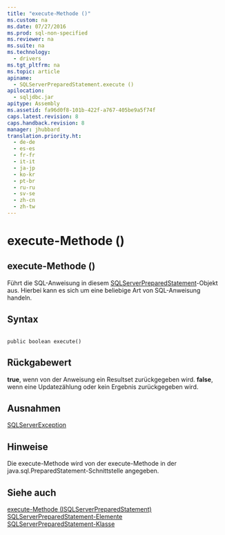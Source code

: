 ```yaml
---
title: "execute-Methode ()"
ms.custom: na
ms.date: 07/27/2016
ms.prod: sql-non-specified
ms.reviewer: na
ms.suite: na
ms.technology: 
  - drivers
ms.tgt_pltfrm: na
ms.topic: article
apiname: 
  - SQLServerPreparedStatement.execute ()
apilocation: 
  - sqljdbc.jar
apitype: Assembly
ms.assetid: fa96d0f8-101b-422f-a767-405be9a5f74f
caps.latest.revision: 8
caps.handback.revision: 8
manager: jhubbard
translation.priority.ht: 
  - de-de
  - es-es
  - fr-fr
  - it-it
  - ja-jp
  - ko-kr
  - pt-br
  - ru-ru
  - sv-se
  - zh-cn
  - zh-tw
---
```

# execute-Methode ()
    
## execute\-Methode \(\)  
 Führt die SQL\-Anweisung in diesem [SQLServerPreparedStatement](../content/SQLServerPreparedStatement-Class.md)\-Objekt aus. Hierbei kann es sich um eine beliebige Art von SQL\-Anweisung handeln.  
  
## Syntax  
  
```  
  
public boolean execute()  
```  
  
## Rückgabewert  
 **true**, wenn von der Anweisung ein Resultset zurückgegeben wird. **false**, wenn eine Updatezählung oder kein Ergebnis zurückgegeben wird.  
  
## Ausnahmen  
 [SQLServerException](../content/SQLServerException-Class.md)  
  
## Hinweise  
 Die execute\-Methode wird von der execute\-Methode in der java.sql.PreparedStatement\-Schnittstelle angegeben.  
  
## Siehe auch  
 [execute-Methode &#40;ISQLServerPreparedStatement&#41;](../content/execute-Method--SQLServerPreparedStatement-.md)   
 [SQLServerPreparedStatement-Elemente](../content/SQLServerPreparedStatement-Members.md)   
 [SQLServerPreparedStatement-Klasse](../content/SQLServerPreparedStatement-Class.md)  
  
  